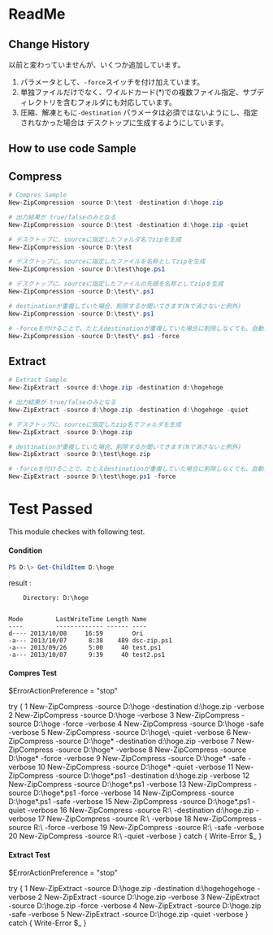 # ReadMe

## Change History

以前と変わっていませんが、いくつか追加しています。

1. パラメータとして、```-force```スイッチを付け加えています。
2. 単独ファイルだけでなく、ワイルドカード(*)での複数ファイル指定、サブディレクトリを含むフォルダにも対応しています。
3. 圧縮、解凍ともに```-destination``` パラメータは必須ではないようにし、指定されなかった場合は デスクトップに生成するようにしています。


## How to use code Sample

## Compress

```Powershell
# Compres Sample
New-ZipCompression -source D:\test -destination d:\hoge.zip

# 出力結果が true/falseのみとなる
New-ZipCompression -source D:\test -destination d:\hoge.zip -quiet

# デスクトップに、sourceに指定したフォルダ名でzipを生成
New-ZipCompression -source D:\test

# デスクトップに、sourceに指定したファイルを名称としてzipを生成
New-ZipCompression -source D:\test\hoge.ps1

# デスクトップに、sourceに指定したファイルの先頭を名称としてzipを生成
New-ZipCompression -source D:\test\*.ps1

# destinationが重複していた場合、削除するか聞いてきます(Nで消さないと例外)
New-ZipCompression -source D:\test\*.ps1

# -forceを付けることで、たとえdestinationが重複していた場合に削除しなくても、自動的に連番を付けてzip圧縮します。
New-ZipCompression -source D:\test\*.ps1 -force
```

## Extract

```Powershell
# Extract Sample
New-ZipExtract -source d:\hoge.zip -destination d:\hogehoge

# 出力結果が true/falseのみとなる
New-ZipExtract -source d:\hoge.zip -destination d:\hogehoge -quiet

# デスクトップに、sourceに指定したzip名でフォルダを生成
New-ZipExtract -source D:\hoge.zip

# destinationが重複していた場合、削除するか聞いてきます(Nで消さないと例外)
New-ZipExtract -source D:\test\hoge.zip

# -forceを付けることで、たとえdestinationが重複していた場合に削除しなくても、自動的に連番を付けてzip圧縮します。
New-ZipExtract -source D:\test\hoge.ps1 -force
```

# Test Passed

This module checkes with following test.

#### Condition

```PowerShell
PS D:\> Get-ChildItem D:\hoge
```

result :

```text
    Directory: D:\hoge


Mode         LastWriteTime Length Name       
----         ------------- ------ ----       
d---- 2013/10/08     16:59        Ori        
-a--- 2013/10/07      8:38    489 dsc-zip.ps1
-a--- 2013/09/26      5:00     40 test.ps1   
-a--- 2013/10/07      9:39     40 test2.ps1  
```

#### Compres Test

$ErrorActionPreference = "stop"

try
{
    1
    New-ZipCompress -source D:\hoge -destination d:\hoge.zip -verbose
    2
    New-ZipCompress -source D:\hoge -verbose
    3
    New-ZipCompress -source D:\hoge -force -verbose
    4
    New-ZipCompress -source D:\hoge -safe -verbose
    5
    New-ZipCompress -source D:\hoge\ -quiet -verbose
    6
    New-ZipCompress -source D:\hoge\* -destination d:\hoge.zip -verbose
    7
    New-ZipCompress -source D:\hoge\* -verbose
    8
    New-ZipCompress -source D:\hoge\* -force -verbose
    9
    New-ZipCompress -source D:\hoge\* -safe -verbose
    10
    New-ZipCompress -source D:\hoge\* -quiet -verbose
    11
    New-ZipCompress -source D:\hoge\*.ps1 -destination d:\hoge.zip -verbose
    12
    New-ZipCompress -source D:\hoge\*.ps1 -verbose
    13
    New-ZipCompress -source D:\hoge\*.ps1 -force -verbose
    14
    New-ZipCompress -source D:\hoge\*.ps1 -safe -verbose
    15
    New-ZipCompress -source D:\hoge\*.ps1 -quiet -verbose
    16
    New-ZipCompress -source R:\ -destination d:\hoge.zip -verbose
    17
    New-ZipCompress -source R:\ -verbose
    18
    New-ZipCompress -source R:\ -force -verbose
    19
    New-ZipCompress -source R:\ -safe -verbose
    20
    New-ZipCompress -source R:\ -quiet -verbose
}
catch
{
    Write-Error $_
}



#### Extract Test

$ErrorActionPreference = "stop"

try
{
    1
    New-ZipExtract -source D:\hoge.zip -destination d:\hogehogehoge -verbose
    2
    New-ZipExtract -source D:\hoge.zip -verbose
    3
    New-ZipExtract -source D:\hoge.zip -force -verbose
    4
    New-ZipExtract -source D:\hoge.zip -safe -verbose
    5
    New-ZipExtract -source D:\hoge.zip -quiet -verbose
}
catch
{
    Write-Error $_
}
